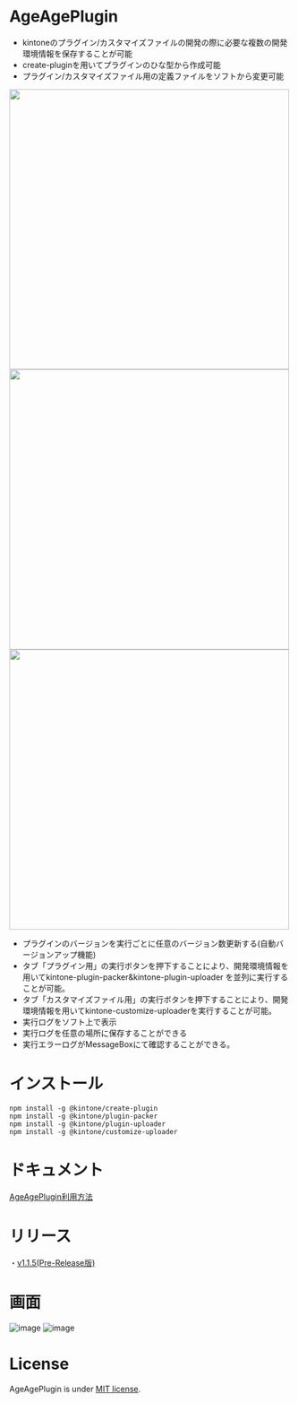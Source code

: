 # AgeAgePlugin

- kintoneのプラグイン/カスタマイズファイルの開発の際に必要な複数の開発環境情報を保存することが可能
- create-pluginを用いてプラグインのひな型から作成可能
- プラグイン/カスタマイズファイル用の定義ファイルをソフトから変更可能

<img src="https://user-images.githubusercontent.com/102705383/196067146-7082e1d6-79eb-4ad6-929b-5c8b72bf8f97.png" width="500px">
<img src="https://user-images.githubusercontent.com/102705383/196067173-26b1ff48-d139-4b41-8a8e-42847b47ea26.png" width="500px">
<img src="https://user-images.githubusercontent.com/102705383/196067188-8cca5144-2c52-45fe-a298-2d27254242c0.png" width="500px">

- プラグインのバージョンを実行ごとに任意のバージョン数更新する(自動バージョンアップ機能)
- タブ「プラグイン用」の実行ボタンを押下することにより、開発環境情報を用いてkintone-plugin-packer&kintone-plugin-uploader
  を並列に実行することが可能。
- タブ「カスタマイズファイル用」の実行ボタンを押下することにより、開発環境情報を用いてkintone-customize-uploaderを実行することが可能。
- 実行ログをソフト上で表示
- 実行ログを任意の場所に保存することができる
- 実行エラーログがMessageBoxにて確認することができる。
# インストール
```
npm install -g @kintone/create-plugin
npm install -g @kintone/plugin-packer
npm install -g @kintone/plugin-uploader
npm install -g @kintone/customize-uploader
```
# ドキュメント
[AgeAgePlugin利用方法](https://github.com/nishikawa-r/AgeAgePlugin/blob/main/Document-AgeAgePlugin-v1.pdf)
# リリース

・[v1.1.5(Pre-Release版)](https://github.com/nishikawa-r/AgeAgePlugin/releases)

# 画面

![image](https://user-images.githubusercontent.com/102705383/196067079-b3ef32af-61e3-484d-b950-144ee32b39f9.png)
![image](https://user-images.githubusercontent.com/102705383/196067057-fb856965-6e7d-44c0-a9eb-911e2e770f10.png)


# License

AgeAgePlugin is under [MIT license](https://en.wikipedia.org/wiki/MIT_License).
